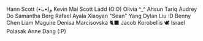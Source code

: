 Hann Scott (•̀ᴗ•́)و
Kevin Mai
Scott Ladd (O.O)
Olivia ^_^
Ahsun Tariq
Audrey Do
Samantha Berg
Rafael Ayala
Xiaoyan "Sean" Yang
Dylan Liu :D
Benny Chen
Liam Maguire
Denisa Marcisovska 🐈‍⬛
Jacob Korobellis
🕊 Israel Polasak 
Anne Dang (:P)
